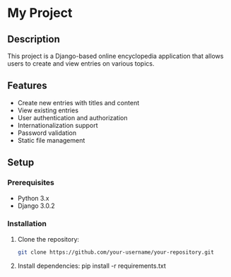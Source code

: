 # My Project

## Description

This project is a Django-based online encyclopedia application that allows users to create and view entries on various topics.

## Features

- Create new entries with titles and content
- View existing entries
- User authentication and authorization
- Internationalization support
- Password validation
- Static file management

## Setup

### Prerequisites

- Python 3.x
- Django 3.0.2

### Installation

1. Clone the repository:
   ```bash
   git clone https://github.com/your-username/your-repository.git
   
2. Install dependencies:
   pip install -r requirements.txt
